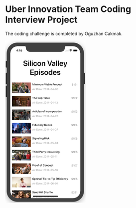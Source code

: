 # Uber Innovation Team Coding Interview Project

The coding challenge is completed by Oguzhan Cakmak.

![](img/project.jpg?raw=true "Screen Shot")
